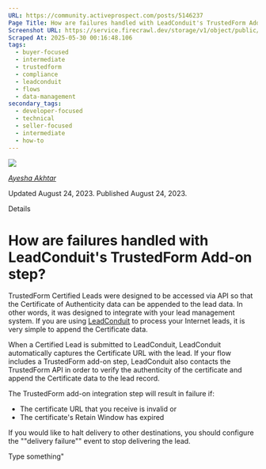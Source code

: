 ```yaml
---
URL: https://community.activeprospect.com/posts/5146237
Page Title: How are failures handled with LeadConduit's TrustedForm Add-on step?
Screenshot URL: https://service.firecrawl.dev/storage/v1/object/public/media/screenshot-c87512e0-0553-4a87-8b5d-a404920c610f.png
Scraped At: 2025-05-30 00:16:48.106
tags:
  - buyer-focused
  - intermediate
  - trustedform
  - compliance
  - leadconduit
  - flows
  - data-management
secondary_tags:
  - developer-focused
  - technical
  - seller-focused
  - intermediate
  - how-to
---
```


[![](https://content2.bloomfire.com/avatars/users/1966401/thumb/thumbnail.png?f=1692038964&Expires=1748567794&Signature=O~E3Clo1Ap8DJDlSoTa3BX8Ea~8ZTGYQ0TrK~VQsf1wiZijm94l1IXZM-TP5CI7lmmWsl7~Bv8ud8cXyC2i0njVKO-~R-Efn7eQ4~lVo-DElO2Iw9NcqIZoA21pFOExQ0i0wADsaEUEPDD~2270xuUf-CD1IEKldvhegCD~pbJbf3~XveOiQ-Mp-bKufO4ZdR8Q5TXwL5AnxxZzNbsVWp6-DlJARhJU9O4ptnNVmJKUBjFHHdXe-7NRciO-NMQwQtf6e~lrqBFVhzvLblpDkVutRBRmKvfemFiDTCPuA5deqN3mSOyRy2IlQsrEkSbodEthGcNlo2-W5UfUz1TZ1JA__&Key-Pair-Id=APKAIDFCFZ2UHE5LPIUA)](https://community.activeprospect.com/memberships/9624817-ayesha-akhtar)

[_Ayesha Akhtar_](https://community.activeprospect.com/memberships/9624817-ayesha-akhtar)

Updated August 24, 2023. Published August 24, 2023.

Details

# How are failures handled with LeadConduit's TrustedForm Add-on step?

TrustedForm Certified Leads were designed to be accessed via API so that the Certificate of Authenticity data can be appended to the lead data. In other words, it was designed to integrate with your lead management system. If you are using [LeadConduit](http://activeprospect.com/products/leadconduit/) to process your Internet leads, it is very simple to append the Certificate data.

When a Certified Lead is submitted to LeadConduit, LeadConduit automatically captures the Certificate URL with the lead. If your flow includes a TrustedForm add-on step, LeadConduit also contacts the TrustedForm API in order to verify the authenticity of the certificate and append the Certificate data to the lead record.

The TrustedForm add-on integration step will result in failure if:

- The certificate URL that you receive is invalid or
- The certificate's Retain Window has expired

If you would like to halt delivery to other destinations, you should configure the ""delivery failure"" event to stop delivering the lead.

Type something"

